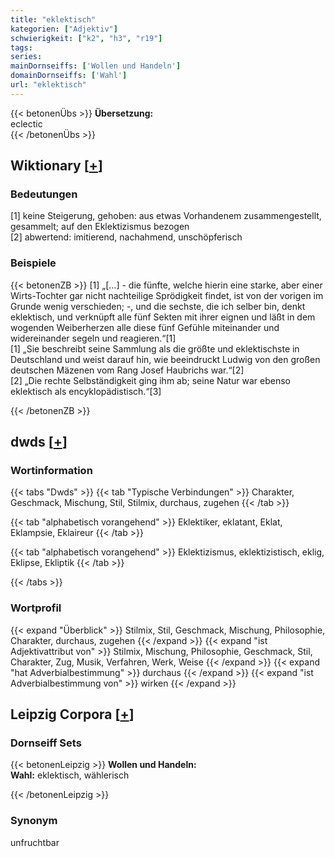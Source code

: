```yaml
---
title: "eklektisch"
kategorien: ["Adjektiv"]
schwierigkeit: ["k2", "h3", "r19"]
tags:
series:
mainDornseiffs: ['Wollen und Handeln']
domainDornseiffs: ['Wahl']
url: "eklektisch"
---
```


{{< betonenÜbs >}}
**Übersetzung:**  
eclectic  
{{< /betonenÜbs >}}

## Wiktionary [[+](https://de.wiktionary.org/wiki/eklektisch)]

### Bedeutungen
[1] keine Steigerung, gehoben: aus etwas Vorhandenem zusammengestellt, gesammelt; auf den Eklektizismus bezogen  
[2] abwertend: imitierend, nachahmend, unschöpferisch  

### Beispiele
{{< betonenZB >}}
[1] „[…] - die fünfte, welche hierin eine starke, aber einer Wirts-Tochter gar nicht nachteilige Sprödigkeit findet, ist von der vorigen im Grunde wenig verschieden; -, und die sechste, die ich selber bin, denkt eklektisch, und verknüpft alle fünf Sekten mit ihrer eignen und läßt in dem wogenden Weiberherzen alle diese fünf Gefühle miteinander und widereinander segeln und reagieren.“[1]  
[1] „Sie beschreibt seine Sammlung als die größte und eklektischste in Deutschland und weist darauf hin, wie beeindruckt Ludwig von den großen deutschen Mäzenen vom Rang Josef Haubrichs war.“[2]  
[2] „Die rechte Selbständigkeit ging ihm ab; seine Natur war ebenso eklektisch als encyklopädistisch.“[3]  

{{< /betonenZB >}}


## dwds [[+](https://www.dwds.de/wb/eklektisch)]

### Wortinformation
{{< tabs "Dwds" >}}
{{< tab "Typische Verbindungen" >}}
Charakter, Geschmack, Mischung, Stil, Stilmix, durchaus, zugehen
{{< /tab >}}

{{< tab "alphabetisch vorangehend" >}}
Eklektiker, eklatant, Eklat, Eklampsie, Eklaireur
{{< /tab >}}

{{< tab "alphabetisch vorangehend" >}}
Eklektizismus, eklektizistisch, eklig, Eklipse, Ekliptik
{{< /tab >}}

{{< /tabs >}}

### Wortprofil
{{< expand "Überblick" >}} Stilmix, Stil, Geschmack, Mischung, Philosophie, Charakter, durchaus, zugehen {{< /expand >}}
{{< expand "ist Adjektivattribut von" >}} Stilmix, Mischung, Philosophie, Geschmack, Stil, Charakter, Zug, Musik, Verfahren, Werk, Weise {{< /expand >}}
{{< expand "hat Adverbialbestimmung" >}} durchaus {{< /expand >}}
{{< expand "ist Adverbialbestimmung von" >}} wirken {{< /expand >}}

## Leipzig Corpora [[+](https://corpora.uni-leipzig.de/en/res?word=eklektisch&corpusId=deu_newscrawl-public_2018)]

### Dornseiff Sets
{{< betonenLeipzig >}}
**Wollen und Handeln:**  
**Wahl:** eklektisch, wählerisch  

{{< /betonenLeipzig >}}

### Synonym
unfruchtbar

